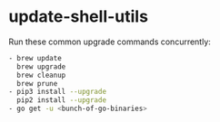 # update-shell-utils

Run these common upgrade commands concurrently:

```sh
- brew update
  brew upgrade
  brew cleanup
  brew prune
- pip3 install --upgrade
  pip2 install --upgrade
- go get -u <bunch-of-go-binaries>
```
